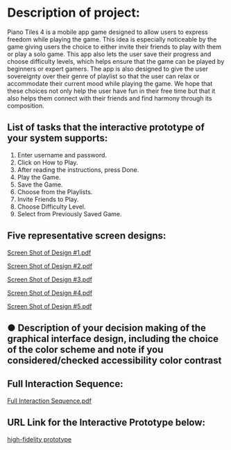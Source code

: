 # Description of project:

Piano Tiles 4 is a mobile app game designed to allow users to express freedom while playing the game. This idea is especially noticeable by the game giving users the choice to either invite their friends to play with them or play a solo game. This app also lets the user save their progress and choose difficulty levels, which helps ensure that the game can be played by beginners or expert gamers. The app is also designed to give the user sovereignty over their genre of playlist so that the user can relax or accommodate their current mood while playing the game. We hope that these choices not only help the user have fun in their free time but that it also helps them connect with their friends and find harmony through its composition. 

## List of tasks that the interactive prototype of your system supports:

1. Enter username and password.
2. Click on How to Play.
3. After reading the instructions, press Done.
4. Play the Game.
5. Save the Game.
6. Choose from the Playlists.
7. Invite Friends to Play.
8. Choose Difficulty Level.
9. Select from Previously Saved Game.

## Five representative screen designs:

[Screen Shot of Design #1.pdf](https://github.com/pandeynadia/nadia/files/4273801/Screen.Shot.of.Design.1.pdf)

[Screen Shot of Design #2.pdf](https://github.com/pandeynadia/nadia/files/4273802/Screen.Shot.of.Design.2.pdf)

[Screen Shot of Design #3.pdf](https://github.com/pandeynadia/nadia/files/4273803/Screen.Shot.of.Design.3.pdf)

[Screen Shot of Design #4.pdf](https://github.com/pandeynadia/nadia/files/4273804/Screen.Shot.of.Design.4.pdf)

[Screen Shot of Design #5.pdf](https://github.com/pandeynadia/nadia/files/4273805/Screen.Shot.of.Design.5.pdf)


## ●	Description of your decision making of the graphical interface design, including the choice of the color scheme and note if you considered/checked accessibility color contrast


## Full Interaction Sequence:

[Full Interaction Sequence.pdf](https://github.com/pandeynadia/nadia/files/4273851/Full.Interaction.Sequence.pdf)

## URL Link for the Interactive Prototype below:

[high-fidelity prototype](https://projects.invisionapp.com/prototype/ck79ncabu007awo01xud02os2/play)


